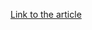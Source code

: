 [Link to the article](https://blog.eclecticiq.com/german-embassy-lure-likely-part-of-campaign-against-nato-aligned-ministries-of-foreign-affairs?hsLang=en)
